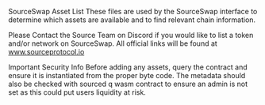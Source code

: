 SourceSwap Asset List
These files are used by the SourceSwap interface to determine which assets are available and to find relevant chain information. 

Please Contact the Source Team on Discord if you would like to list a token and/or network on SourceSwap. All official links will be found at www.sourceprotocol.io

Important Security Info
Before adding any assets, query the contract and ensure it is instantiated from the proper byte code. The metadata should also be checked with sourced q wasm contract <contract-address> to ensure an admin is not set as this could put users liquidity at risk.

